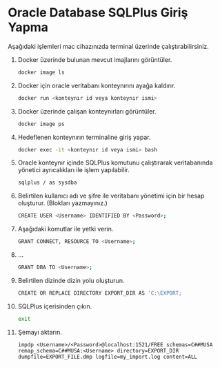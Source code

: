 # Oracle Database SQLPlus Giriş Yapma

Aşağıdaki işlemleri mac cihazınızda terminal üzerinde çalıştırabilirsiniz.

1. Docker üzerinde bulunan mevcut imajlarını görüntüler.
 
    ```sh
    docker image ls
    ```

2. Docker için oracle veritabanı konteynırını ayağa kaldırır.

    ```sh
    docker run <konteynır id veya konteynır ismi>
    ```

3. Docker üzerinde çalışan konteynırları görüntüler.

    ```sh
    docker image ps
    ```

4. Hedeflenen konteynırın terminaline giriş yapar.

    ```sh
    docker exec -it <konteynır id veya ismi> bash
    ```

5. Oracle konteynır içinde SQLPlus komutunu çalıştırarak veritabanında yönetici ayrıcalıkları ile işlem yapılabilir.

    ```sh
    sqlplus / as sysdba
    ```

6. Belirtilen kullanıcı adı ve şifre ile veritabanı yönetimi için bir hesap oluşturur. (Blokları yazmayınız.)

    ```sh
    CREATE USER <Username> IDENTIFIED BY <Password>;
    ```

7. Aşağıdaki komutlar ile yetki verin.

    ```sh
    GRANT CONNECT, RESOURCE TO <Username>;
    ```

8. ...

    ```sh
    GRANT DBA TO <Username>;
    ```

9.  Belirtilen dizinde dizin yolu oluşturun.

    ```sh
    CREATE OR REPLACE DIRECTORY EXPORT_DIR AS 'C:\EXPORT;
    ```

10. SQLPlus içerisinden çıkın.
    
    ```sh
    exit
    ```

11. Şemayı aktarın.

    ```
    impdp <Username>/<Password>@localhost:1521/FREE schemas=C##MUSA remap_schema=C##MUSA:<Username> directory=EXPORT_DIR dumpfile=EXPORT_FILE.dmp logfile=my_import.log content=ALL
    ```

